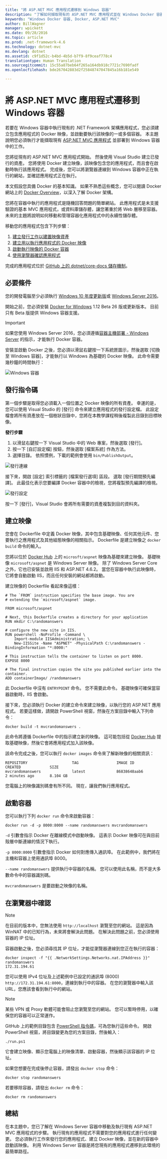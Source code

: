 ```yaml
---
title: "將 ASP.NET MVC 應用程式遷移到 Windows 容器"
description: "了解如何擷取現有的 ASP.NET MVC 應用程式並在 Windows Docker 容器中執行"
keywords: "Windows Docker 容器, Docker, ASP.NET MVC"
author: BillWagner
manager: wpickett
ms.date: 09/28/2016
ms.topic: article
ms.prod: .net-framework-4.6
ms.technology: dotnet-mvc
ms.devlang: dotnet
ms.assetid: c9f1d52c-b4bd-4b5d-b7f9-8f9ceaf778c4
translationtype: Human Translation
ms.sourcegitcommit: 15c55a87beb64f265a164db918c7721c7690fadf
ms.openlocfilehash: bde267042883d2f25848747047845a16b181e549

---
```


# <a name="migrating-aspnet-mvc-applications-to-windows-containers"></a>將 ASP.NET MVC 應用程式遷移到 Windows 容器

若要在 Windows 容器中執行現有的 .NET Framework 架構應用程式，您必須建立包含應用程式的 Docker 映像，並啟動要執行該映像的一或多個容器。 本主題說明您必須執行才能擷取現有 [ASP.NET MVC 應用程式](http://www.asp.net/mvc) 並部署到 Windows 容器中的工作。

您將從現有的 ASP.NET MVC 應用程式開始。 然後使用 Visual Studio 建立已發行的資產。 您將使用 Docker 建立映像，該映像包含您的應用程式，而且會在啟動時執行該應用程式。 完成後，您可以將瀏覽器連線到 Windows 容器中正在執行的網站，並確認應用程式正在執行。

本文假設您具備 Docker 的基本知識。 如果不熟悉這些概念，您可以閱讀 Docker 網站上的 [Docker Overview](https://docs.docker.com/engine/understanding-docker/)，以深入了解 Docker 架構。

您將在容器中執行的應用程式是隨機回答問題的簡單網站。 此應用程式是未支援驗證的基本 MVC 應用程式，或資料庫儲存體，讓您著重於將 Web 層移至容器。 未來的主題將說明如何移動和管理容器化應用程式中的永續性儲存體。

移動您的應用程式包含下列步驟：

1. [建立發行工作以建置映像資產](#publish-script)
2. [建立用以執行應用程式的 Docker 映像](#build-the-image)
3. [啟動執行映像的 Docker 容器](#start-a-container)
4. [使用瀏覽器確認應用程式](#verify-in-the-browser)

完成的應用程式位於 [GitHub 上的 dotnet/core-docs 儲存機制](https://github.com/dotnet/docs/tree/master/samples/framework/docker/MVCRandomAnswerGenerator)。

## <a name="prerequisites"></a>必要條件

您的開發電腦至少必須執行 [Windows 10 年度更新版](https://www.microsoft.com/en-us/software-download/windows10/)或 [Windows Server 2016](https://www.microsoft.com/en-us/cloud-platform/windows-server)。 

開始之前，您必須安裝 [Docker for Windows](https://docs.docker.com/docker-for-windows/) 1.12 Beta 26 版或更新版本。 目前只有 Beta 版提供 Windows 容器支援。

> [!IMPORTANT]
> 如果您使用 Windows Server 2016，您必須遵循[容器主機部署 - Windows Server](https://msdn.microsoft.com/en-us/virtualization/windowscontainers/deployment/deployment) 的指示，才能執行 Docker 容器。

安裝並啟動 Docker 之後，您必須以滑鼠右鍵按一下系統匣圖示，然後選取 [切換至 Windows 容器]，才能執行以 Windows 為基礎的 Docker 映像。 此命令需要幾秒鐘的時間執行：

![Windows 容器][windows-container]

## <a name="publish-script"></a>發行指令碼

第一個步驟是取得您必須載入一個位置之 Docker 映像的所有資產。 幸運的是，您可以使用 Visual Studio 的 [發行] 命令來建立應用程式的發行設定檔。 此設定檔會將所有資產放在一個樹狀目錄中，您將在本教學課程稍後複製此目錄到目標映像。

**發行步驟**

1. 以滑鼠右鍵按一下 Visual Studio 中的 Web 專案，然後選取 [發行]。
2. 按一下 [自訂設定檔] 按鈕，然後選取 [檔案系統] 作為方法。
3. 選擇目錄。 依照慣例，下載的範例會使用 `bin/PublishOutput`。

![發行連線][publish-connection]

接下來，開啟 [設定] 索引標籤的 [檔案發行選項] 區段。 選取 [發行期間預先編譯]。 此最佳化表示您要編譯 Docker 容器中的檢視，您將複製預先編譯的檢視。

![發行設定][publish-settings]

按一下 [發行]，Visual Studio 會將所有需要的資產複製到目的資料夾。 

## <a name="build-the-image"></a>建立映像

您會在 Dockerfile 中定義 Docker 映像，其中包含基礎映像、任何其他元件、您要執行之應用程式及其他組態映像的相關指示。  Dockerfile 是建立映像之 `docker build` 命令的輸入。

您將以位於 [Docker Hub](https://hub.docker.com/r/microsoft/aspnet/) 上的 `microsft/aspnet` 映像為基礎來建立映像。
基礎映像 `microsoft/aspnet` 是 Windows Server 映像。 除了 Windows Server Core 之外，它也已安裝並啟用 IIS 和 ASP.NET 4.6.2。 當您在容器中執行此映像時，它將會自動啟動 IIS，而且任何安裝的網站都將啟動。

建立映像的 Dockerfile 看起來像這樣：

```
# The `FROM` instruction specifies the base image. You are
# extending the `microsoft/aspnet` image.

FROM microsoft/aspnet

# Next, this Dockerfile creates a directory for your application
RUN mkdir C:\randomanswers

# configure the new site in IIS.
RUN powershell -NoProfile -Command \
    Import-module IISAdministration; \
    New-IISSite -Name "ASPNET" -PhysicalPath C:\randomanswers -BindingInformation "*:8000:"

# This instruction tells the container to listen on port 8000. 
EXPOSE 8000

# The final instruction copies the site you published earlier into the container.
ADD containerImage/ /randomanswers
```

此 Dockerfile 中沒有 `ENTRYPOINT` 命令。 您不需要此命令。
基礎映像可確保當容器啟動時，IIS 會啟動。 

接下來，您必須執行 Docker 的建立命令來建立映像，以執行您的 ASP.NET 應用程式。 若要這樣做，請開啟 PowerShell 視窗，然後在方案目錄中輸入下列命令：

```
docker build -t mvcrandomanswers .
```

此命令將遵循 Dockerfile 中的指示建立新的映像。 這可能包括從 [Docker Hub](http://hub.docker.com) 提取基礎映像，然後它會將應用程式加入該映像。

該命令完成之後，您可以執行 `docker images` 命令來了解新映像的相關資訊：

```
REPOSITORY                    TAG                 IMAGE ID            CREATED             SIZE
mvcrandomanswers              latest              86838648aab6        2 minutes ago       8.104 GB
```

您電腦上的映像識別碼會有所不同。 現在，讓我們執行應用程式。

## <a name="start-a-container"></a>啟動容器

您可以執行下列 `docker run` 命令來啟動容器：

```
docker run -d -p 8000:8000 --name randomanswers mvcrandomanswers
```

`-d` 引數會指示 Docker 在離線模式中啟動映像。 這表示 Docker 映像可在與目前殼層中斷連線的情況下執行。

`-p 8000:8000` 引數會指示 Docker 如何對應傳入通訊埠。 在此範例中，我們將在主機和容器上使用通訊埠 8000。

`--name randomanswers` 提供執行中容器的名稱。 您可以使用此名稱，而不是大多數命令中的容器識別碼。

`mvcrandomanswers` 是要啟動之映像的名稱。

## <a name="verify-in-the-browser"></a>在瀏覽器中確認

> [!NOTE]
> 在目前的版本中，您無法使用 `http://localhost` 瀏覽至您的網站。 這是因為 WinNAT 中的已知行為，未來將會解決此問題。 在解決此問題之前，您必須使用容器的 IP 位址。

容器啟動之後，您必須尋找其 IP 位址，才能從瀏覽器連線到您正在執行的容器：

```
docker inspect -f "{{ .NetworkSettings.Networks.nat.IPAddress }}" randomanswers
172.31.194.61
```

您可以使用 IPv4 位址及上述範例中已設定的通訊埠 (8000) `http://172.31.194.61:8000`，連線到執行中的容器。 在您的瀏覽器中輸入該 URL，您應該會看到執行中的網站。

> [!NOTE]
> 某些 VPN 或 Proxy 軟體可能會阻止您瀏覽至您的網站。
> 您可以暫時停用，以確保您的容器可以正常運作。

GitHub 上的範例目錄包含 [PowerShell 指令碼](https://github.com/dotnet/docs/tree/master/samples/framework/docker/MVCRandomAnswerGenerator/run.ps1)，可為您執行這些命令。 開啟 PowerShell 視窗，將目錄變更為您的方案目錄，然後輸入：

```
./run.ps1
```

它會建立映像、顯示您電腦上的映像清單、啟動容器，然後顯示該容器的 IP 位址。 

如果您想要在完成後停止容器，請發出 `docker
stop` 命令：

```
docker stop randomanswers
```

若要移除容器，請發出 `docker rm` 命令：

```
docker rm randomanswers
```

## <a name="summary"></a>總結

在本主題中，您已了解在 Windows Server 容器中移動及執行現有 ASP.NET MVC 應用程式的步驟。 執行現有的應用程式不需要對您的應用程式進行任何變更。 您必須執行工作來發行您的應用程式、建立 Docker 映像，並在新的容器中啟動該映像。 利用 Windows Server 容器是將您現有的應用程式遷移到此環境的最簡單路徑。

[windows-container]: media/aspnetmvc/SwitchContainer.png "切換至 Windows 容器"
[publish-connection]: media/aspnetmvc/PublishConnection.png "發行至檔案系統"
[publish-settings]: media/aspnetmvc/PublishSettings.png "發行設定"



<!--HONumber=Nov16_HO1-->


